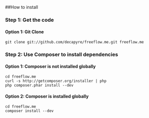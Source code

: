 ##How to install
### Step 1: Get the code
#### Option 1: Git Clone

	git clone git://github.com/decapyre/freeflow.me.git freeflow.me

### Step 2: Use Composer to install dependencies
#### Option 1: Composer is not installed globally

    cd freeflow.me
	curl -s http://getcomposer.org/installer | php
	php composer.phar install --dev
#### Option 2: Composer is installed globally

    cd freeflow.me
	composer install --dev